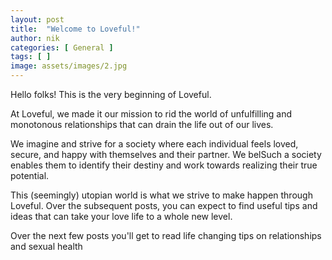 ```yaml
---
layout: post
title:  "Welcome to Loveful!"
author: nik
categories: [ General ]
tags: [ ]
image: assets/images/2.jpg
---
```


Hello folks! This is the very beginning of Loveful. 

At Loveful, we made it our mission to rid the world of unfulfilling and monotonous relationships that can drain the life out of our lives. 

We imagine and strive for a society where each individual feels loved, secure, and happy with themselves and their partner. We belSuch a society enables them to identify their destiny and work towards realizing their true potential.

This (seemingly) utopian world is what we strive to make happen through Loveful. Over the subsequent posts, you can expect to find useful tips and ideas that can take your love life to a whole new level.

Over the next few posts you'll get to read life changing tips on relationships and sexual health
